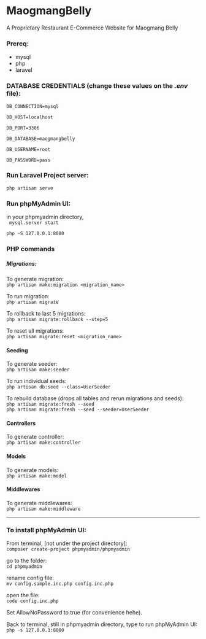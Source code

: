 # MaogmangBelly
A Proprietary Restaurant E-Commerce Website for Maogmang Belly

### Prereq:
 - mysql
 - php
 - laravel
 
### DATABASE CREDENTIALS (change these values on the ***.env*** file):
<code>DB_CONNECTION=mysql  
 DB_HOST=localhost  
 DB_PORT=3306  
 DB_DATABASE=maogmangbelly  
 DB_USERNAME=root  
 DB_PASSWORD=pass</code>
 
 
 ### Run Laravel Project server:  
<code>php artisan serve </code>

### Run phpMyAdmin UI:
in your phpmyadmin directory,  
<code>
  mysql.server start  
  php -S 127.0.0.1:8080
</code>

### PHP commands
##### Migrations:
To generate migration:  
<code>php artisan make:migration <migration_name></code>

To run migration:  
<code>php artisan migrate</code>

To rollback to last 5 migrations:  
<code>php artisan migrate:rollback --step=5</code>

To reset all migrations:  
<code>php artisan migrate:reset <migration_name></code>

#### Seeding
To generate seeder:  
<code>php artisan make:seeder <SeederName></code>

To run individual seeds:  
<code>php artisan db:seed --class=UserSeeder</code>

To rebuild database (drops all tables and rerun migrations and seeds):  
<code>php artisan migrate:fresh --seed</code>  
<code>php artisan migrate:fresh --seed --seeder=UserSeeder</code>

#### Controllers
To generate controller:  
<code>php artisan make:controller <ControllerName></code>

#### Models
To generate models:  
<code>php artisan make:model <ModelName></code>

#### Middlewares
To generate middlewares:  
<code>php artisan make:middleware <MiddlewareName></code>
<hr>

### To install phpMyAdmin UI:  

From terminal, [not under the project directory]:  
<code>composer create-project phpmyadmin/phpmyadmin</code>

go to the folder:  
<code>cd phpmyadmin</code>  

rename config file:  
<code>mv config.sample.inc.php config.inc.php</code>  

open the file:  
<code>code config.inc.php</code>  

Set AllowNoPassword to true (for convenience hehe).  

Back to terminal, still in phpmyadmin directory, type to run phpMyAdmin UI:    
<code>php -s 127.0.0.1:8080</code>



